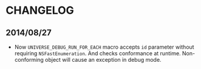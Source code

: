 CHANGELOG
=========






2014/08/27
----------

-	Now `UNIVERSE_DEBUG_RUN_FOR_EACH` macro accepts `id` parameter without requiring `NSFastEnumeration`.
	And checks conformance at runtime. Non-conforming object will cause an exception in debug mode.